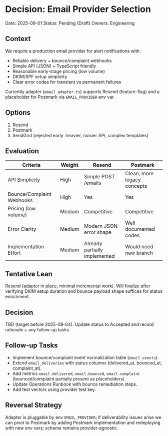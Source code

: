 # Decision: Email Provider Selection

Date: 2025-09-01
Status: Pending (Draft)
Owners: Engineering

## Context
We require a production email provider for alert notifications with:
- Reliable delivery + bounce/complaint webhooks
- Simple API (JSON) + TypeScript friendly
- Reasonable early-stage pricing (low volume)
- DKIM/SPF setup simplicity
- Clear error codes for transient vs permanent failures

Currently adapter (`email_adapter.ts`) supports Resend (feature-flag) and a placeholder for Postmark via `EMAIL_PROVIDER` env var.

## Options
1. Resend
2. Postmark
3. SendGrid (rejected early: heavier, noisier API, complex templates)

## Evaluation
| Criteria | Weight | Resend | Postmark |
|----------|--------|--------|----------|
| API Simplicity | High | Simple POST /emails | Clean, more legacy concepts |
| Bounce/Complaint Webhooks | High | Yes | Yes |
| Pricing (low volume) | Medium | Competitive | Competitive |
| Error Clarity | Medium | Modern JSON error shape | Well documented codes |
| Implementation Effort | Medium | Already partially implemented | Would need new branch |

## Tentative Lean
Resend (adapter in place, minimal incremental work). Will finalize after verifying DKIM setup duration and bounce payload shape suffices for status enrichment.

## Decision
TBD (target before 2025-09-04). Update status to Accepted and record rationale + any follow-up tasks.

## Follow-up Tasks
- Implement bounce/complaint event normalization table (`email_events`).
- Extend `email_deliveries` with status columns (delivered_at, bounced_at, complaint_at).
- Add metrics `email.delivered`, `email.bounced`, `email.complaint` (bounced/complaint partially present as placeholders).
- Update Operations Runbook with bounce remediation steps.
- Add test vectors using provider test key.

## Reversal Strategy
Adapter is pluggable by env `EMAIL_PROVIDER`; if deliverability issues arise we can pivot to Postmark by adding Postmark implementation and redeploying with new env vars; schema remains provider-agnostic.

